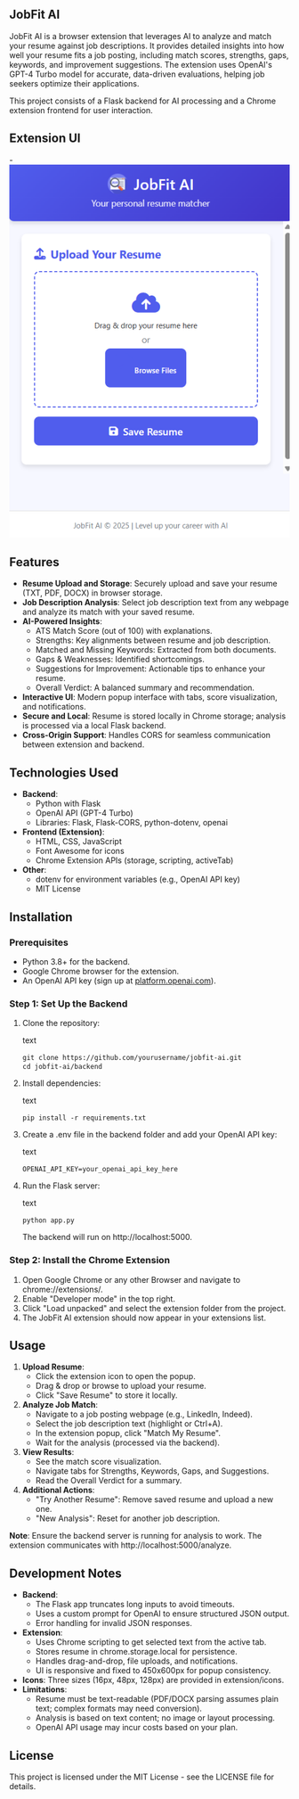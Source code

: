 **JobFit AI**
--------

JobFit AI is a browser extension that leverages AI to analyze and match your resume against job descriptions. It provides detailed insights into how well your resume fits a job posting, including match scores, strengths, gaps, keywords, and improvement suggestions. The extension uses OpenAI's GPT-4 Turbo model for accurate, data-driven evaluations, helping job seekers optimize their applications.

This project consists of a Flask backend for AI processing and a Chrome extension frontend for user interaction.

## Extension UI
-![image alt](https://github.com/shahil5z/JobFit-AI/blob/9817f489dab973748f337854211e5de80403f5f1/Sample%20Image/main%20ui.png)

Features
--------

-   **Resume Upload and Storage**: Securely upload and save your resume (TXT, PDF, DOCX) in browser storage.
-   **Job Description Analysis**: Select job description text from any webpage and analyze its match with your saved resume.
-   **AI-Powered Insights**:
    -   ATS Match Score (out of 100) with explanations.
    -   Strengths: Key alignments between resume and job description.
    -   Matched and Missing Keywords: Extracted from both documents.
    -   Gaps & Weaknesses: Identified shortcomings.
    -   Suggestions for Improvement: Actionable tips to enhance your resume.
    -   Overall Verdict: A balanced summary and recommendation.
-   **Interactive UI**: Modern popup interface with tabs, score visualization, and notifications.
-   **Secure and Local**: Resume is stored locally in Chrome storage; analysis is processed via a local Flask backend.
-   **Cross-Origin Support**: Handles CORS for seamless communication between extension and backend.

Technologies Used
-----------------

-   **Backend**:
    -   Python with Flask
    -   OpenAI API (GPT-4 Turbo)
    -   Libraries: Flask, Flask-CORS, python-dotenv, openai
-   **Frontend (Extension)**:
    -   HTML, CSS, JavaScript
    -   Font Awesome for icons
    -   Chrome Extension APIs (storage, scripting, activeTab)
-   **Other**:
    -   dotenv for environment variables (e.g., OpenAI API key)
    -   MIT License

Installation
------------

### Prerequisites

-   Python 3.8+ for the backend.
-   Google Chrome browser for the extension.
-   An OpenAI API key (sign up at [platform.openai.com](https://platform.openai.com)).

### Step 1: Set Up the Backend

1.  Clone the repository:

    text

    ```
    git clone https://github.com/yourusername/jobfit-ai.git
    cd jobfit-ai/backend
    ```

2.  Install dependencies:

    text

    ```
    pip install -r requirements.txt
    ```

3.  Create a .env file in the backend folder and add your OpenAI API key:

    text

    ```
    OPENAI_API_KEY=your_openai_api_key_here
    ```

4.  Run the Flask server:

    text

    ```
    python app.py
    ```

    The backend will run on http://localhost:5000.

### Step 2: Install the Chrome Extension

1.  Open Google Chrome or any other Browser and navigate to chrome://extensions/.
2.  Enable "Developer mode" in the top right.
3.  Click "Load unpacked" and select the extension folder from the project.
4.  The JobFit AI extension should now appear in your extensions list.

Usage
-----

1.  **Upload Resume**:
    -   Click the extension icon to open the popup.
    -   Drag & drop or browse to upload your resume.
    -   Click "Save Resume" to store it locally.
2.  **Analyze Job Match**:
    -   Navigate to a job posting webpage (e.g., LinkedIn, Indeed).
    -   Select the job description text (highlight or Ctrl+A).
    -   In the extension popup, click "Match My Resume".
    -   Wait for the analysis (processed via the backend).
3.  **View Results**:
    -   See the match score visualization.
    -   Navigate tabs for Strengths, Keywords, Gaps, and Suggestions.
    -   Read the Overall Verdict for a summary.
4.  **Additional Actions**:
    -   "Try Another Resume": Remove saved resume and upload a new one.
    -   "New Analysis": Reset for another job description.

**Note**: Ensure the backend server is running for analysis to work. The extension communicates with http://localhost:5000/analyze.

Development Notes
-----------------

-   **Backend**:
    -   The Flask app truncates long inputs to avoid timeouts.
    -   Uses a custom prompt for OpenAI to ensure structured JSON output.
    -   Error handling for invalid JSON responses.
-   **Extension**:
    -   Uses Chrome scripting to get selected text from the active tab.
    -   Stores resume in chrome.storage.local for persistence.
    -   Handles drag-and-drop, file uploads, and notifications.
    -   UI is responsive and fixed to 450x600px for popup consistency.
-   **Icons**: Three sizes (16px, 48px, 128px) are provided in extension/icons.
-   **Limitations**:
    -   Resume must be text-readable (PDF/DOCX parsing assumes plain text; complex formats may need conversion).
    -   Analysis is based on text content; no image or layout processing.
    -   OpenAI API usage may incur costs based on your plan.
 
License
-----------------
This project is licensed under the MIT License - see the LICENSE file for details.
